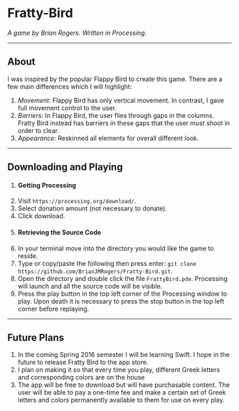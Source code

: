 # Fratty-Bird

*A game by Brian Rogers. Written in Processing.*

---
## About
I was inspired by the popular Flappy Bird to create this game. There are a few main differences which I will highlight:
1. *Movement:* Flappy Bird has only vertical movement. In contrast, I gave full movement control to the user.
2. *Barriers:* In Flappy Bird, the user flies through gaps in the columns. Fratty Bird instead has barriers in these gaps that the user must shoot in order to clear.
3. *Appearance:* Reskinned all elements for overall different look.

---
## Downloading and Playing
1. #### Getting Processing
  1. Visit ```https://processing.org/download/```.
  2. Select donation amount (not necessary to donate).
  3. Click download.
2. #### Retrieving the Source Code
  1. In your terminal move into the directory you would like the game to reside.
  2. Type or copy/paste the following then press enter: ```git clone https://github.com/BrianJMRogers/Fratty-Bird.git```.
3. Open the directory and double click the file ```FrattyBird.pde```. Processing will launch and all the source code will be visible.  
4. Press the play button in the top left corner of the Processing window to play. Upon death it is necessary to press the stop button in the top left corner before replaying.

---
## Future Plans
1. In  the coming Spring 2016 semester I will be learning Swift. I hope in the future to release Fratty Bird to the app store.
2. I plan on making it so that every time you play, different Greek letters and corresponding colors are on the house
3. The app will be free to download but will have purchasable content. The user will be able to pay a one-time fee and make a certain set of Greek letters and colors permanently available to them for use on every play.
